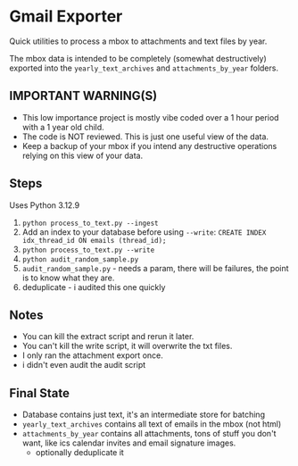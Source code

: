 # Gmail Exporter

Quick utilities to process a mbox to attachments and text files by year.

The mbox data is intended to be completely (somewhat destructively) exported into the `yearly_text_archives` and `attachments_by_year` folders.



## IMPORTANT WARNING(S)

* This low importance project is mostly vibe coded over a 1 hour period with a 1 year old child.
* The code is NOT reviewed. This is just one useful view of the data.
* Keep a backup of your mbox if you intend any destructive operations relying on this view of your data.


## Steps

Uses Python 3.12.9

1. `python process_to_text.py --ingest`
2. Add an index to your database before using `--write`: `CREATE INDEX idx_thread_id ON emails (thread_id);`
3. `python process_to_text.py --write`
4. `python audit_random_sample.py`
5. `audit_random_sample.py` - needs a param, there will be failures, the point is to know what they are.
6. deduplicate - i audited this one quickly

## Notes

- You can kill the extract script and rerun it later. 
- You can't kill the write script, it will overwrite the txt files.
- I only ran the attachment export once.
- i didn't even audit the audit script

## Final State

- Database contains just text, it's an intermediate store for batching
- `yearly_text_archives` contains all text of emails in the mbox (not html)
- `attachments_by_year` contains all attachments, tons of stuff you don't want, like ics calendar invites and email signature images.
    - optionally deduplicate it
